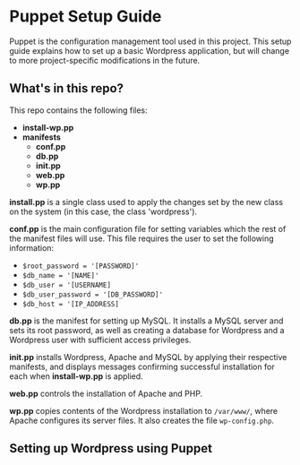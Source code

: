 # Puppet Setup Guide

Puppet is the configuration management tool used in this project. This setup guide explains how to set up a basic Wordpress application, but will change to more project-specific modifications in the future.

## What's in this repo?

This repo contains the following files:
   * **install-wp.pp**
   * **manifests**
      * **conf.pp**
      * **db.pp**
      * **init.pp**
      * **web.pp**
      * **wp.pp**

**install.pp** is a single class used to apply the changes set by the new class on the system (in this case, the class 'wordpress').

**conf.pp** is the main configuration file for setting variables which the rest of the manifest files will use. This file requires the user to set the following information:
   * `$root_password = '[PASSWORD]'`
   * `$db_name = '[NAME]'`
   * `$db_user = '[USERNAME]`
   * `$db_user_password = '[DB_PASSWORD]'`
   * `$db_host = '[IP_ADDRESS]`

**db.pp** is the manifest for setting up MySQL. It installs a MySQL server and sets its root password, as well as creating a database for Wordpress and a Wordpress user with sufficient access privileges.

**init.pp** installs Wordpress, Apache and MySQL by applying their respective manifests, and displays messages confirming successful installation for each when **install-wp.pp** is applied.

**web.pp** controls the installation of Apache and PHP.

**wp.pp** copies contents of the Wordpress installation to `/var/www/`, where Apache configures its server files. It also creates the file `wp-config.php`.

## Setting up Wordpress using Puppet
